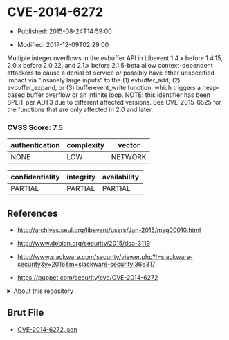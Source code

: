 # CVE-2014-6272

- Published: 2015-08-24T14:59:00

- Modified: 2017-12-09T02:29:00

Multiple integer overflows in the evbuffer API in Libevent 1.4.x before 1.4.15, 2.0.x before 2.0.22, and 2.1.x before 2.1.5-beta allow context-dependent attackers to cause a denial of service or possibly have other unspecified impact via "insanely large inputs" to the (1) evbuffer_add, (2) evbuffer_expand, or (3) bufferevent_write function, which triggers a heap-based buffer overflow or an infinite loop.  NOTE: this identifier has been SPLIT per ADT3 due to different affected versions. See CVE-2015-6525 for the functions that are only affected in 2.0 and later.

### CVSS Score: **7.5**

| authentication | complexity | vector |
| --- | --- | --- |
| NONE | LOW | NETWORK |

| confidentiality | integrity | availability |
| --- | --- | --- |
| PARTIAL | PARTIAL | PARTIAL |

## References

* http://archives.seul.org/libevent/users/Jan-2015/msg00010.html

* http://www.debian.org/security/2015/dsa-3119

* http://www.slackware.com/security/viewer.php?l=slackware-security&y=2016&m=slackware-security.366317

* https://puppet.com/security/cve/CVE-2014-6272

<details>
<summary>About this repository</summary> 

  This repository is part of the project [Live Hack CVE](https://github.com/Live-Hack-CVE). Main website can be found [www.live-hack.org](https://www.live-hack.org) 
  
  Made by [Sn0wAlice](https://github.com/Sn0wAlice) for the people that care about security and need to have a feed of the latest CVEs. Hope you enjoy it, don't forget to star the repo and follow me on [Twitter](https://twitter.com/Sn0wAlice) and [Github](https://github.com/Sn0wAlice). And that is my [personnal website](https://www.alice-snow.me/)

  - [Home Page](https://github.com/Live-Hack-CVE)
  - [Framework](https://github.com/Live-Hack-CVE/cve-framework)
  - [CVE database](https://github.com/Live-Hack-CVE/full_database)
  - [Changelog](https://github.com/Live-Hack-CVE/Changelog)
</details>

## Brut File

* [CVE-2014-6272.json](https://raw.githubusercontent.com/Live-Hack-CVE/full_database/main/cves/2014/CVE-2014-6272.json)


